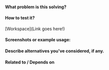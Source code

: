 #### What problem is this solving?

<!--- What is the motivation and context for this change? -->

#### How to test it?

<!--- Don't forget to add a link to a Workspace where this branch is linked -->

[Workspace](Link goes here!)

#### Screenshots or example usage:

<!--- Add some images or gifs to showcase changes in behaviour or layout. Example: before and after images -->

#### Describe alternatives you've considered, if any.

<!--- Optional -->

#### Related to / Depends on

<!--- Optional -->
